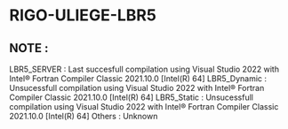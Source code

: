 # RIGO-ULIEGE-LBR5

NOTE : 
---
LBR5_SERVER  : Last succesfull compilation using Visual Studio 2022 with Intel® Fortran Compiler Classic 2021.10.0 [Intel(R) 64]
LBR5_Dynamic : Unsucessfull compilation using Visual Studio 2022 with Intel® Fortran Compiler Classic 2021.10.0 [Intel(R) 64]
LBR5_Static  : Unsucessfull compilation using Visual Studio 2022 with Intel® Fortran Compiler Classic 2021.10.0 [Intel(R) 64]
Others : Unknown

